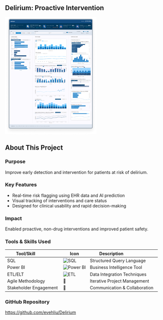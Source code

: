 ## Delirium: Proactive Intervention
![Dashboard Preview](assets/dashboard_preview.png)

## About This Project

### Purpose
Improve early detection and intervention for patients at risk of delirium.

### Key Features
- Real-time risk flagging using EHR data and AI prediction
- Visual tracking of interventions and care status
- Designed for clinical usability and rapid decision-making

### Impact
Enabled proactive, non-drug interventions and improved patient safety.

### Tools & Skills Used
| Tool/Skill              | Icon | Description                     |
|-------------------------|------|---------------------------------|
| SQL                     | <img src="https://upload.wikimedia.org/wikipedia/commons/d/d7/SQL_Image.svg" alt="SQL"> | Structured Query Language       |
| Power BI                | <img src="https://upload.wikimedia.org/wikipedia/commons/c/cf/New_Power_BI_Logo.svg" alt="Power BI" width="24"> | Business Intelligence Tool      |
| ETL/ELT                 | <img src="https://upload.wikimedia.org/wikipedia/commons/2/2f/Etl-process.svg" alt="ETL" width="48"> | Data Integration Techniques     |
| Agile Methodology       | 🧭  | Iterative Project Management    |
| Stakeholder Engagement  | 🤝  | Communication & Collaboration   |

### GitHub Repository
https://github.com/evehliu/Delirium
